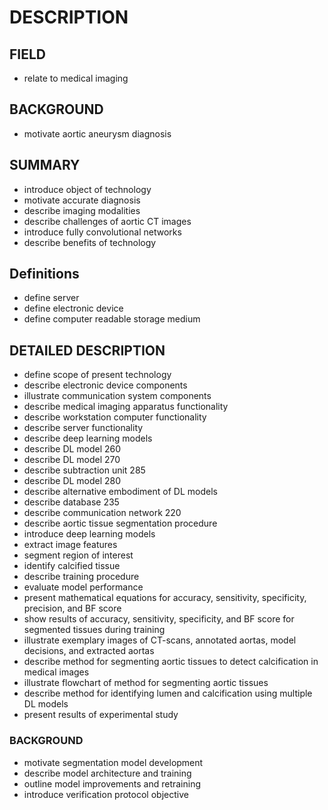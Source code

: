 # DESCRIPTION

## FIELD

- relate to medical imaging

## BACKGROUND

- motivate aortic aneurysm diagnosis

## SUMMARY

- introduce object of technology
- motivate accurate diagnosis
- describe imaging modalities
- describe challenges of aortic CT images
- introduce fully convolutional networks
- describe benefits of technology

## Definitions

- define server
- define electronic device
- define computer readable storage medium

## DETAILED DESCRIPTION

- define scope of present technology
- describe electronic device components
- illustrate communication system components
- describe medical imaging apparatus functionality
- describe workstation computer functionality
- describe server functionality
- describe deep learning models
- describe DL model 260
- describe DL model 270
- describe subtraction unit 285
- describe DL model 280
- describe alternative embodiment of DL models
- describe database 235
- describe communication network 220
- describe aortic tissue segmentation procedure
- introduce deep learning models
- extract image features
- segment region of interest
- identify calcified tissue
- describe training procedure
- evaluate model performance
- present mathematical equations for accuracy, sensitivity, specificity, precision, and BF score
- show results of accuracy, sensitivity, specificity, and BF score for segmented tissues during training
- illustrate exemplary images of CT-scans, annotated aortas, model decisions, and extracted aortas
- describe method for segmenting aortic tissues to detect calcification in medical images
- illustrate flowchart of method for segmenting aortic tissues
- describe method for identifying lumen and calcification using multiple DL models
- present results of experimental study

### BACKGROUND

- motivate segmentation model development
- describe model architecture and training
- outline model improvements and retraining
- introduce verification protocol objective

